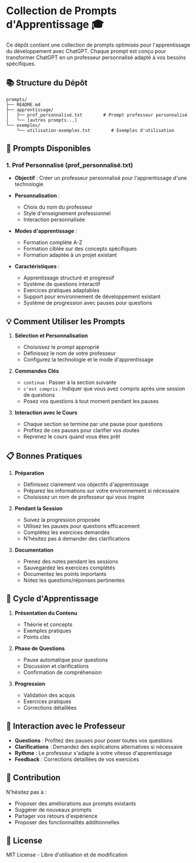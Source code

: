 # Collection de Prompts d'Apprentissage 🎓

Ce dépôt contient une collection de prompts optimisés pour l'apprentissage du développement avec ChatGPT. Chaque prompt est conçu pour transformer ChatGPT en un professeur personnalisé adapté à vos besoins spécifiques.

## 📚 Structure du Dépôt

```
prompts/
├── README.md
├── apprentissage/
│   ├── prof_personnalisé.txt        # Prompt professeur personnalisé
│   └── [autres prompts...]
└── exemples/
    └── utilisation-exemples.txt        # Exemples d'utilisation
```

## 🚀 Prompts Disponibles

### 1. Prof Personnalisé (prof_personnalisé.txt)
- **Objectif** : Créer un professeur personnalisé pour l'apprentissage d'une technologie
- **Personnalisation** :
  - Choix du nom du professeur
  - Style d'enseignement professionnel
  - Interaction personnalisée

- **Modes d'apprentissage** :
  - Formation complète A-Z
  - Formation ciblée sur des concepts spécifiques
  - Formation adaptée à un projet existant

- **Caractéristiques** :
  - Apprentissage structuré et progressif
  - Système de questions interactif
  - Exercices pratiques adaptables
  - Support pour environnement de développement existant
  - Système de progression avec pauses pour questions

## 💡 Comment Utiliser les Prompts

1. **Sélection et Personnalisation**
   - Choisissez le prompt approprié
   - Définissez le nom de votre professeur
   - Configurez la technologie et le mode d'apprentissage

2. **Commandes Clés**
   - `continue` : Passer à la section suivante
   - `c'est compris` : Indiquer que vous avez compris après une session de questions
   - Posez vos questions à tout moment pendant les pauses

3. **Interaction avec le Cours**
   - Chaque section se termine par une pause pour questions
   - Profitez de ces pauses pour clarifier vos doutes
   - Reprenez le cours quand vous êtes prêt

## 📋 Bonnes Pratiques

1. **Préparation**
   - Définissez clairement vos objectifs d'apprentissage
   - Préparez les informations sur votre environnement si nécessaire
   - Choisissez un nom de professeur qui vous inspire

2. **Pendant la Session**
   - Suivez la progression proposée
   - Utilisez les pauses pour questions efficacement
   - Complétez les exercices demandés
   - N'hésitez pas à demander des clarifications

3. **Documentation**
   - Prenez des notes pendant les sessions
   - Sauvegardez les exercices complétés
   - Documentez les points importants
   - Notez les questions/réponses pertinentes

## 🔄 Cycle d'Apprentissage

1. **Présentation du Contenu**
   - Théorie et concepts
   - Exemples pratiques
   - Points clés

2. **Phase de Questions**
   - Pause automatique pour questions
   - Discussion et clarifications
   - Confirmation de compréhension

3. **Progression**
   - Validation des acquis
   - Exercices pratiques
   - Corrections détaillées

## 🤝 Interaction avec le Professeur

- **Questions** : Profitez des pauses pour poser toutes vos questions
- **Clarifications** : Demandez des explications alternatives si nécessaire
- **Rythme** : Le professeur s'adapte à votre vitesse d'apprentissage
- **Feedback** : Corrections détaillées de vos exercices

## 🔄 Contribution

N'hésitez pas à :
- Proposer des améliorations aux prompts existants
- Suggérer de nouveaux prompts
- Partager vos retours d'expérience
- Proposer des fonctionnalités additionnelles

## 📝 License

MIT License - Libre d'utilisation et de modification